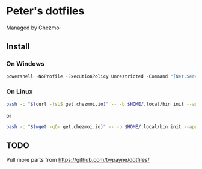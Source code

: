 # Peter's dotfiles

Managed by Chezmoi

## Install

### On Windows

```powershell
powershell -NoProfile -ExecutionPolicy Unrestricted -Command "[Net.ServicePointManager]::SecurityProtocol = [Net.SecurityProtocolType]::Tls12; &([scriptblock]::Create((Invoke-WebRequest -UseBasicParsing 'https://raw.githubusercontent.com/peter-schwier/dotfiles/main/install.ps1')))"
```

### On Linux

```bash
bash -c "$(curl -fsLS get.chezmoi.io)" -- -b $HOME/.local/bin init --apply peter-schwier
```
or
```bash
bash -c "$(wget -qO- get.chezmoi.io)" -- -b $HOME/.local/bin init --apply peter-schwier
```

## TODO

Pull more parts from https://github.com/twpayne/dotfiles/
